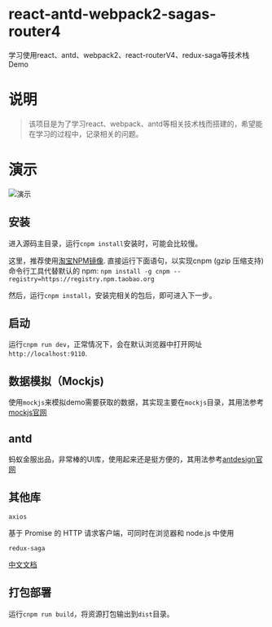 # react-antd-webpack2-sagas-router4
学习使用react、antd、webpack2、react-routerV4、redux-saga等技术栈Demo
# 说明
>该项目是为了学习react、webpack、antd等相关技术栈而搭建的，希望能在学习的过程中，记录相关的问题。
# 演示
![演示](https://github.com/foxkingpk/react-antd-webpack2-sagas-router4/blob/master/assets/imgs/demo.gif?raw=true)
## 安装
进入源码主目录，运行`cnpm install`安装时，可能会比较慢。

这里，推荐使用[淘宝NPM镜像](http://npm.taobao.org/).
直接运行下面语句，以实现cnpm (gzip 压缩支持) 命令行工具代替默认的 npm:
`npm install -g cnpm --registry=https://registry.npm.taobao.org`

然后，运行`cnpm install`，安装完相关的包后，即可进入下一步。
## 启动
运行`cnpm run dev`，正常情况下，会在默认浏览器中打开网址`http://localhost:9110`.

## 数据模拟（Mockjs)
使用`mockjs`来模拟demo需要获取的数据，其实现主要在`mockjs`目录，其用法参考[mockjs官网](http://mockjs.com/)

## antd
蚂蚁金服出品，非常棒的UI库，使用起来还是挺方便的，其用法参考[antdesign官网](https://ant.design/index-cn)
## 其他库
`axios`

基于 Promise 的 HTTP 请求客户端，可同时在浏览器和 node.js 中使用

`redux-saga`

[中文文档](http://leonshi.com/redux-saga-in-chinese/index.html)
## 打包部署
运行`cnpm run build`，将资源打包输出到`dist`目录。

